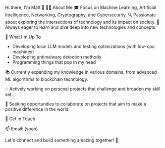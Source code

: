Hi there, I'm Matt 👋
👨‍💻 About Me
🎓 Focus on Machine Learning, Artificial Intelligence, Networking, Cryptography, and Cybersecurity.
🔍 Passionate about exploring the intersections of technology and its impact on society.
🌱 Always eager to learn and dive deep into new technologies and concepts.

🚀 What I'm Up To
- Developing local LLM models and testing optimizations (with low-cpu machines)
- Developing antimalware detection methods
- Programming things that pop in my head

📚 Currently expanding my knowledge in various domains, from advanced ML algorithms to blockchain technology.

💡 Actively working on personal projects that challenge and broaden my skill set.

🤝 Seeking opportunities to collaborate on projects that aim to make a positive difference in the world.

💬 Get in Touch

📫 Email: (soon)

Let's connect and build something amazing together! 🌟

